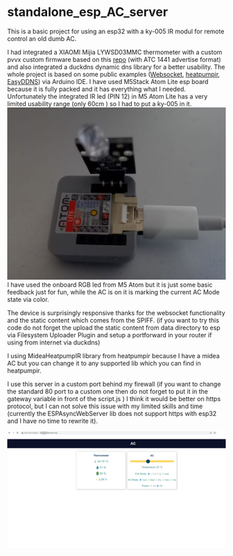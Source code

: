 # standalone_esp_AC_server

This is a basic project for using an esp32 with a ky-005 IR modul for remote control an old dumb AC. 

I had integrated a XIAOMI Mijia LYWSD03MMC thermometer with a custom pvvx custom firmware based on this [repo](https://github.com/pvvx/ATC_MiThermometer) (with ATC 1441 advertise format) and also integrated a duckdns dynamic dns library for a better usability. 
The whole project is based on some public examples ([Websocket](https://randomnerdtutorials.com/esp32-web-server-websocket-sliders), [heatpumpir](https://github.com/ToniA/arduino-heatpumpir), [EasyDDNS](https://github.com/ayushsharma82/EasyDDNS)) via Arduino IDE. 
I have used M5Stack Atom Lite esp board because it is fully packed and it has everything what I needed. Unfortunately the integrated IR led (PIN 12) in M5 Atom Lite has a very limited usability range (only 60cm ) so I had to put a ky-005 in it.
![it is](https://raw.githubusercontent.com/kiralyc/standalone_esp_AC_server/main/project.jpg)
I have used the onboard RGB led from M5 Atom but it is just some basic feedback just for fun, while the AC is on it is marking the current AC Mode state via color.

The device is surprisingly responsive thanks for the websocket functionality and the static content which comes from the SPIFF. (if you want to try this code do not forget the upload the static content from data directory to esp via Filesystem Uploader Plugin and setup a portforward in your router if using from internet via duckdns)

I using MideaHeatpumpIR library from heatpumpir because I have a midea AC but you can change it to any supported lib which you can find in heatpumpir.

I use this server in a custom port behind my firewall (if you want to change the standard 80 port to a custom one then do not forget to put it in the gateway variable in front of the script.js ) 
I think it would be better on https protocol, but I can not solve this issue with my limited skills and time (currently the ESPAsyncWebServer lib does not support https with esp32 and I have no time to rewrite it).

![screenshot](https://raw.githubusercontent.com/kiralyc/standalone_esp_AC_server/main/project_screenshot.jpg)
